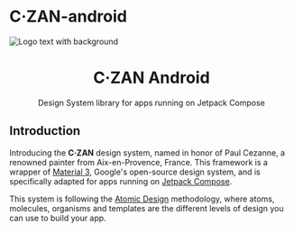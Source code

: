 # C·ZAN-android
![Logo   text with background](https://github.com/Tweener/cezanne-android/assets/596985/ee172267-223b-4e88-8518-559e767fcfe4)

<h1 align="center">C·ZAN Android</h1>

<p align="center">Design System library for apps running on Jetpack Compose</p>

## Introduction

Introducing the **C·ZAN** design system, named in honor of Paul Cezanne, a renowned painter from Aix-en-Provence, France. This framework is a wrapper of [Material 3](https://m3.material.io/), Google's open-source design system, and is specifically adapted for apps running on [Jetpack Compose](https://developer.android.com/jetpack/compose).

This system is following the [Atomic Design](https://bradfrost.com/blog/post/atomic-web-design/) methodology, where atoms, molecules, organisms and templates are the different levels of design you can use to build your app.
